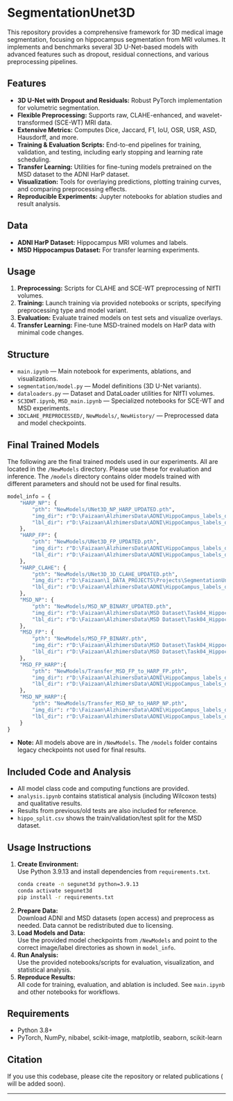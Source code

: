 # SegmentationUnet3D

This repository provides a comprehensive framework for 3D medical image segmentation, focusing on hippocampus segmentation from MRI volumes. It implements and benchmarks several 3D U-Net-based models with advanced features such as dropout, residual connections, and various preprocessing pipelines.

## Features

- **3D U-Net with Dropout and Residuals:** Robust PyTorch implementation for volumetric segmentation.
- **Flexible Preprocessing:** Supports raw, CLAHE-enhanced, and wavelet-transformed (SCE-WT) MRI data.
- **Extensive Metrics:** Computes Dice, Jaccard, F1, IoU, OSR, USR, ASD, Hausdorff, and more.
- **Training & Evaluation Scripts:** End-to-end pipelines for training, validation, and testing, including early stopping and learning rate scheduling.
- **Transfer Learning:** Utilities for fine-tuning models pretrained on the MSD dataset to the ADNI HarP dataset.
- **Visualization:** Tools for overlaying predictions, plotting training curves, and comparing preprocessing effects.
- **Reproducible Experiments:** Jupyter notebooks for ablation studies and result analysis.

## Data

- **ADNI HarP Dataset:** Hippocampus MRI volumes and labels.
- **MSD Hippocampus Dataset:** For transfer learning experiments.

## Usage

1. **Preprocessing:** Scripts for CLAHE and SCE-WT preprocessing of NIfTI volumes.
2. **Training:** Launch training via provided notebooks or scripts, specifying preprocessing type and model variant.
3. **Evaluation:** Evaluate trained models on test sets and visualize overlays.
4. **Transfer Learning:** Fine-tune MSD-trained models on HarP data with minimal code changes.

## Structure

- `main.ipynb` — Main notebook for experiments, ablations, and visualizations.
- `segmentation/model.py` — Model definitions (3D U-Net variants).
- `dataloaders.py` — Dataset and DataLoader utilities for NIfTI volumes.
- `SC3DWT.ipynb`, `MSD_main.ipynb` — Specialized notebooks for SCE-WT and MSD experiments.
- `3DCLAHE_PREPROCESSED/`, `NewModels/`, `NewHistory/` — Preprocessed data and model checkpoints.

## Final Trained Models

The following are the final trained models used in our experiments. All are located in the `/NewModels` directory. Please use these for evaluation and inference. The `/models` directory contains older models trained with different parameters and should not be used for final results.

```python
model_info = {
    "HARP_NP": {
        "pth": "NewModels/UNet3D_NP_HARP_UPDATED.pth",
        "img_dir": r"D:\Faizaan\AlzhimersData\ADNI\HippoCampus_labels_data\Task520_HarP\imageTr",
        "lbl_dir": r"D:\Faizaan\AlzhimersData\ADNI\HippoCampus_labels_data\Task520_HarP\labelTr"
    },
    "HARP_FP": {
        "pth": "NewModels/UNet3D_FP_UPDATED.pth",
        "img_dir": r"D:\Faizaan\AlzhimersData\ADNI\HippoCampus_labels_data\Task520_Harp_Preprocessed",
        "lbl_dir": r"D:\Faizaan\AlzhimersData\ADNI\HippoCampus_labels_data\Task520_HarP\labelTr"
    },
    "HARP_CLAHE": {
        "pth": "NewModels/UNet3D_3D_CLAHE_UPDATED.pth",
        "img_dir": r"D:\Faizaan\1_DATA_PROJECTS\Projects\SegmentationUnet3D\3DCLAHE_PREPROCESSED",
        "lbl_dir": r"D:\Faizaan\AlzhimersData\ADNI\HippoCampus_labels_data\Task520_HarP\labelTr"
    },
    "MSD_NP": {
        "pth": "NewModels/MSD_NP_BINARY_UPDATED.pth",
        "img_dir": r"D:\Faizaan\AlzhimersData\MSD Dataset\Task04_Hippocampus\Processed\imagesTr",
        "lbl_dir": r"D:\Faizaan\AlzhimersData\MSD Dataset\Task04_Hippocampus\Processed\labelsTr"
    },
    "MSD_FP": {
        "pth": "NewModels/MSD_FP_BINARY.pth",
        "img_dir": r"D:\Faizaan\AlzhimersData\MSD Dataset\Task04_Hippocampus\Processed\Preprocessed\FP_PREPROCESSED",
        "lbl_dir": r"D:\Faizaan\AlzhimersData\MSD Dataset\Task04_Hippocampus\Processed\labelsTr"
    },
    "MSD_FP_HARP":{ 
        "pth": "NewModels/Transfer_MSD_FP_to_HARP_FP.pth",
        "img_dir": r"D:\Faizaan\AlzhimersData\ADNI\HippoCampus_labels_data\Task520_Harp_Preprocessed",
        "lbl_dir": r"D:\Faizaan\AlzhimersData\ADNI\HippoCampus_labels_data\Task520_HarP\labelTr"
    },
    "MSD_NP_HARP":{ 
        "pth": "NewModels/Transfer_MSD_NP_to_HARP_NP.pth",
        "img_dir": r"D:\Faizaan\AlzhimersData\ADNI\HippoCampus_labels_data\Task520_HarP\imageTr",
        "lbl_dir": r"D:\Faizaan\AlzhimersData\ADNI\HippoCampus_labels_data\Task520_HarP\labelTr"
    }
}
```

- **Note:** All models above are in `/NewModels`. The `/models` folder contains legacy checkpoints not used for final results.

## Included Code and Analysis

- All model class code and computing functions are provided.
- `analysis.ipynb` contains statistical analysis (including Wilcoxon tests) and qualitative results.
- Results from previous/old tests are also included for reference.
- `hippo_split.csv` shows the train/validation/test split for the MSD dataset.

## Usage Instructions

1. **Create Environment:**  
   Use Python 3.9.13 and install dependencies from `requirements.txt`.
   ```bash
   conda create -n segunet3d python=3.9.13
   conda activate segunet3d
   pip install -r requirements.txt
   ```
2. **Prepare Data:**  
   Download ADNI and MSD datasets (open access) and preprocess as needed. Data cannot be redistributed due to licensing.
3. **Load Models and Data:**  
   Use the provided model checkpoints from `/NewModels` and point to the correct image/label directories as shown in `model_info`.
4. **Run Analysis:**  
   Use the provided notebooks/scripts for evaluation, visualization, and statistical analysis.
5. **Reproduce Results:**  
   All code for training, evaluation, and ablation is included. See `main.ipynb` and other notebooks for workflows.

## Requirements

- Python 3.8+
- PyTorch, NumPy, nibabel, scikit-image, matplotlib, seaborn, scikit-learn

## Citation

If you use this codebase, please cite the repository or related publications ( will be added soon).

---
